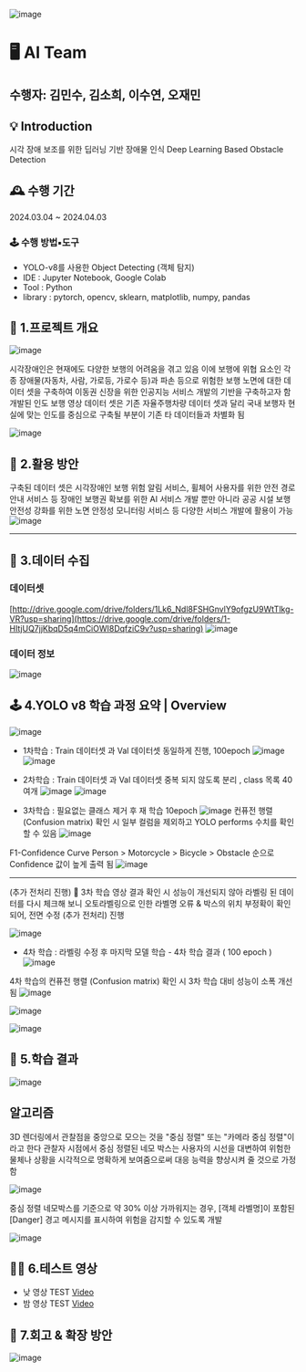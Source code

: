 ![image](https://github.com/somoon0422/Deep-Learning-Based-Obstacle-Detection/assets/116736551/662ef95c-3051-4d38-b2b9-67d5a3d553de)

# 🖥 AI Team
수행자: 김민수, 김소희, 이수연, 오재민
---
## 💡 Introduction
시각 장애 보조를 위한 딥러닝 기반 장애물 인식
Deep Learning Based Obstacle Detection

## 🕰️ 수행 기간
2024.03.04 ~ 2024.04.03

### **🕹 수행 방법▪도구**

- YOLO-v8를 사용한 Object Detecting (객체 탐지)
- IDE : Jupyter Notebook, Google Colab
- Tool : Python
- library : pytorch, opencv, sklearn, matplotlib, numpy, pandas

## 📌 1.프로젝트 개요
![image](https://github.com/somoon0422/Deep-Learning-Based-Obstacle-Detection/assets/116736551/09a0e9d1-1b94-442c-a86f-12f60336ef5a)

시각장애인은 현재에도 다양한 보행의 어려움을 겪고 있음
이에 보행에 위협 요소인 각종 장애물(자동차, 사람, 가로등, 가로수 등)과 파손 등으로 위험한 보행 노면에 대한 데이터 셋을 구축하여 이동권 신장을 위한 인공지능 서비스 개발의 기반을 구축하고자 함
개발된 인도 보행 영상 데이터 셋은 기존 자율주행차량 데이터 셋과 달리 국내 보행자 현실에 맞는 인도를 중심으로 구축될 부분이 기존 타 데이터들과 차별화 됨

![image](https://github.com/somoon0422/Deep-Learning-Based-Obstacle-Detection/assets/116736551/3556f0dc-cfbb-4337-ad70-0d7e0665939a)

## 🎲 2.활용 방안
구축된 데이터 셋은 시각장애인 보행 위험 알림 서비스, 휠체어 사용자를 위한 안전 경로 안내 서비스 등
장애인 보행권 확보를 위한 AI 서비스 개발 뿐만 아니라 공공 시설 보행 안전성 강화를 위한
노면 안정성 모니터링 서비스 등 다양한 서비스 개발에 활용이 가능
![image](https://github.com/somoon0422/Deep-Learning-Based-Obstacle-Detection/assets/116736551/fc114c86-1aa1-4d0f-ba0f-72f7db950bd3)


---

## 📸 3.데이터 수집
### 데이터셋
[http://drive.google.com/drive/folders/1Lk6_Ndl8FSHGnvlY9ofgzU9WtTlkg-VR?usp=sharing](https://drive.google.com/drive/folders/1-HItjUQ7jjKbqD5q4mCiOWI8DqfziC9v?usp=sharing)
![image](https://github.com/somoon0422/Deep-Learning-Based-Obstacle-Detection/assets/116736551/056c1805-7b1d-44bd-8e1e-79b5362cfd80)

### 데이터 정보
![image](https://github.com/somoon0422/Deep-Learning-Based-Obstacle-Detection/assets/116736551/d0cdf8df-d93b-4f1f-979f-7db3d62427d9)


## 🕹️ 4.YOLO v8 학습 과정 요약 | Overview
![image](https://github.com/somoon0422/Deep-Learning-Based-Obstacle-Detection/assets/116736551/0e3e0c50-d05d-421a-b5d0-7250879b5c05)

- 1차학습 : Train 데이터셋 과 Val 데이터셋 동일하게 진행, 100epoch
![image](https://github.com/somoon0422/Deep-Learning-Based-Obstacle-Detection/assets/116736551/ff0aad25-7f6a-43d2-a152-a52c0fcf69df)
![image](https://github.com/somoon0422/Deep-Learning-Based-Obstacle-Detection/assets/116736551/c66172b4-1b2d-41d3-8c65-d5a7c499a1e4)

- 2차학습 : Train 데이터셋 과 Val 데이터셋 중복 되지 않도록 분리 , class 목록 40여개
![image](https://github.com/somoon0422/Deep-Learning-Based-Obstacle-Detection/assets/116736551/00020328-46d9-42a7-b3d5-bc52d4280eae)
![image](https://github.com/somoon0422/Deep-Learning-Based-Obstacle-Detection/assets/116736551/31433b01-485a-4898-aa2e-245bdb4ab248)

- 3차학습 : 필요없는 클래스 제거 후 재 학습 10epoch
![image](https://github.com/somoon0422/Deep-Learning-Based-Obstacle-Detection/assets/116736551/88d6fb0b-eacf-47b2-8f18-1cdedf8005f2)
컨퓨전 행렬 (Confusion matrix) 확인 시
일부 컬럼을 제외하고 YOLO performs 수치를 확인할 수 있음
![image](https://github.com/somoon0422/Deep-Learning-Based-Obstacle-Detection/assets/116736551/f883f38e-fe74-4e79-95cc-f13047fb5236)

F1-Confidence Curve
Person > Motorcycle > Bicycle > Obstacle 순으로 Confidence 값이 높게 출력 됨 
![image](https://github.com/somoon0422/Deep-Learning-Based-Obstacle-Detection/assets/116736551/6bd838cb-f06a-4e70-b744-71ac5bc53f77)

----------------
(추가 전처리 진행)
🚫 3차 학습 영상 결과 확인 시 성능이 개선되지 않아 라벨링 된 데이터를 다시 체크해 보니
오토라벨링으로 인한 라벨명 오류 & 박스의 위치 부정확이 확인되어, 전면 수정 (추가 전처리) 진행

![image](https://github.com/somoon0422/Deep-Learning-Based-Obstacle-Detection/assets/116736551/5ec92893-7eff-4836-88be-65aff3213d78)

- 4차 학습 : 라벨링 수정 후 마지막 모델 학습 - 4차 학습 결과 ( 100 epoch )
![image](https://github.com/somoon0422/Deep-Learning-Based-Obstacle-Detection/assets/116736551/f2f893f5-44f5-4cd9-8de7-6eec6f7dcdb2)

4차 학습의 컨퓨전 행렬 (Confusion matrix) 확인 시 3차 학습 대비 성능이 소폭 개선됨 
![image](https://github.com/somoon0422/Deep-Learning-Based-Obstacle-Detection/assets/116736551/085372ef-333b-4d52-873b-cb1d419b4ee4)

![image](https://github.com/somoon0422/Deep-Learning-Based-Obstacle-Detection/assets/116736551/db97a054-a398-456b-8805-ef3ea70f5699)

![image](https://github.com/somoon0422/Deep-Learning-Based-Obstacle-Detection/assets/116736551/a5159261-17e2-46eb-ad40-6585aa4b38d2)

## 🥇 5.학습 결과 
![image](https://github.com/somoon0422/Deep-Learning-Based-Obstacle-Detection/assets/116736551/cb22df9d-12f6-4369-a590-e817dd96a1c2)

## 알고리즘
3D 렌더링에서 관찰점을 중앙으로 모으는 것을 "중심 정렬" 또는 "카메라 중심 정렬"이라고 한다
관찰자 시점에서 중심 정렬된 네모 박스는 사용자의 시선을 대변하여 위험한 물체나 상황을
시각적으로 명확하게 보여줌으로써 대응 능력을 향상시켜 줄 것으로 가정함

![image](https://github.com/somoon0422/Deep-Learning-Based-Obstacle-Detection/assets/116736551/c49c9eff-9431-4ecf-b797-9aa384a388b2)

중심 정렬 네모박스를 기준으로 약 30% 이상 가까워지는 경우,
[객체 라벨명]이 포함된 [Danger] 경고 메시지를 표시하여 위험을 감지할 수 있도록 개발

![image](https://github.com/somoon0422/Deep-Learning-Based-Obstacle-Detection/assets/116736551/bf092a68-a0cc-4ec6-b857-483ceb132614)

## 🤹‍♂️ 6.테스트 영상

* 낮 영상 TEST 
  [Video](https://drive.google.com/file/d/1RnfllB1eP3Zpma1ZafQjPef4hU3V70aQ/view?resourcekey)
* 밤 영상 TEST 
  [Video](https://drive.google.com/file/d/1a0xsWnle6wHmJQEReLGeP0D-5rlqjI5E/view?resourcekey)

## 🔫 7.회고 & 확장 방안
![image](https://github.com/somoon0422/Deep-Learning-Based-Obstacle-Detection/assets/116736551/6ba37e1f-0d03-4dc3-9ab5-62a227fedb43)





